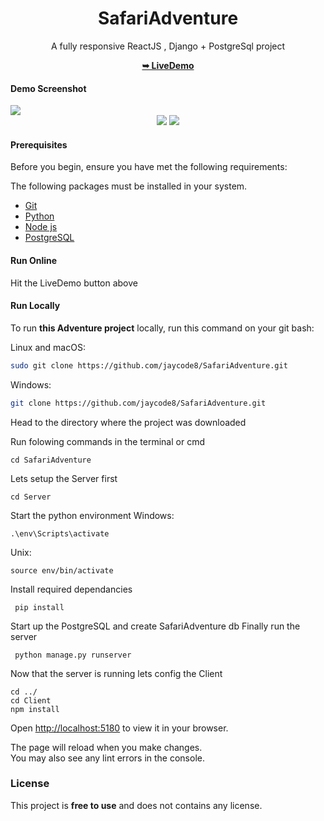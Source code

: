 
<div align="center">
   <h1>SafariAdventure</h1>
   <p>A fully responsive ReactJS , Django + PostgreSql project</p>
   <a href="https://safariadventure-ke.web.app/"><strong>➥ LiveDemo</strong></a>
</div>

#### Demo Screenshot
<img src="https://res.cloudinary.com/doyu5zfek/image/upload/v1714121659/Projects/kq7cohps6q95xa5vqffz.png" />

<div align="center">
   <img src="https://img.badgesize.io/https://github.com/jaycode8/SafariAdventure.git" style="plastic"  />
   <img src="https://img.shields.io/github/stars/jaycode8/SafariAdventure?style=social" />
</div>

#### Prerequisites 
  
 Before you begin, ensure you have met the following requirements: 
 <p>The following packages must be installed in your system.</p>
  
 * [Git](https://git-scm.com/downloads "Download Git") 
 * [Python](https://www.python.org/downloads/)
 * [Node js](https://nodejs.org/en/download/)
 * [PostgreSQL](https://www.postgresql.org/download/)
  
 #### Run Online
 Hit the LiveDemo button above
  
 #### Run Locally 
  
 To run **this Adventure project** locally, run this command on your git bash: 
  
 Linux and macOS: 
  
 ```bash 
 sudo git clone https://github.com/jaycode8/SafariAdventure.git
 ``` 
  
 Windows: 
  
 ```bash 
 git clone https://github.com/jaycode8/SafariAdventure.git
 ```

Head to the directory where the project was downloaded

Run folowing commands in the terminal or cmd
 ```
 cd SafariAdventure
 ```

Lets setup the Server first

 ```
 cd Server
 ```
Start the python environment 
Windows:
 ```
 .\env\Scripts\activate
 ```
Unix:
 ```
 source env/bin/activate
 ```
Install required dependancies
```
 pip install
 ```
Start up the PostgreSQL and create SafariAdventure db
Finally run the server
```
 python manage.py runserver
 ```

Now that the server is running lets config the Client

 ```
 cd ../
 cd Client
 npm install
 ```


Open [http://localhost:5180](http://localhost:5180) to view it in your browser.

The page will reload when you make changes.\
You may also see any lint errors in the console.

### License 
  
 This project is **free to use** and does not contains any license.









